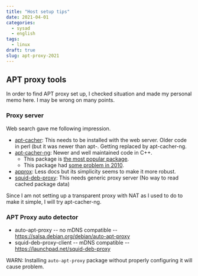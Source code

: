 ```yaml
---
title: "Host setup tips"
date: 2021-04-01
categories:
  - sysad
  - english
tags:
  - linux
draft: true
slug: apt-proxy-2021
---
```


## APT proxy tools

<!-- REFERENCED SITE
Seems new doc: https://dquinton.github.io/debian-install/config/apt-proxy.html
2010 apt-cacher-ng had problem
https://wiki.debian.org/Simple-CDD/Howto?action=diff&rev1=51&rev2=50
-->

In order to find APT proxy set up, I checked situation and made my personal
memo here.  I may be wrong on many points.


### Proxy server

Web search gave me following impression.

* [apt-cacher](https://salsa.debian.org/LeePen/apt-cacher): This needs to be installed with the web server.  Older code in perl (but it was newer than apt-.  Getting replaced by apt-cacher-ng.
* [apt-cacher-ng](https://salsa.debian.org/blade/apt-cacher-ng/-/tree/debian/sid): Newer and well maintained code in C++.
  * This package is [the most popular package](https://qa.debian.org/popcon-graph.php?packages=apt-cacher+apt-cacher-ng+approx+squid-deb-proxy&show_installed=on&want_legend=on&want_ticks=on&from_date=&to_date=&hlght_date=&date_fmt=%25Y-%25m&beenhere=1).
  * This package had [some problem in 2010](https://wiki.debian.org/Simple-CDD/Howto?action=diff&rev1=51&rev2=50).
* [approx](https://salsa.debian.org/ocaml-team/approx): Less docs but its simplicity seems to make it more robust.
* [squid-deb-proxy](https://launchpad.net/squid-deb-proxy): This needs generic proxy server (No way to read cached package data)

Since I am not setting up a transparent proxy with NAT as I used to do to make
it simple, I will try apt-cacher-ng.


<!--
### Local repo

https://wiki.debian.org/DebianRepository/Setup

-->

### APT Proxy auto detector

* auto-apt-proxy -- no mDNS compatible --  https://salsa.debian.org/debian/auto-apt-proxy
* squid-deb-proxy-client -- mDNS compatible -- https://launchpad.net/squid-deb-proxy

WARN: Installing `auto-apt-proxy` package without properly configuring it will cause problem.

<!-- vim: set sw=2 sts=2 ai si et tw=79 ft=markdown: -->

